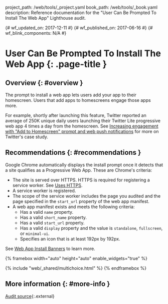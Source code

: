 project_path: /web/tools/_project.yaml
book_path: /web/tools/_book.yaml
description: Reference documentation for the "User Can Be Prompted To Install The Web App" Lighthouse audit.

{# wf_updated_on: 2017-12-11 #}
{# wf_published_on: 2017-06-16 #}
{# wf_blink_components: N/A #}

# User Can Be Prompted To Install The Web App  {: .page-title }

## Overview {: #overview }

The prompt to install a web app lets users add your app to their homescreen.
Users that add apps to homescreens engage those apps more.

For example, shortly after launching this feature, Twitter reported an
average of 250K unique daily users launching their Twitter Lite progressive
web app 4 times a day from the homescreen. See [Increasing engagement with
"Add to Homescreen" prompt and web push notifications][TL] for more on
Twitter's case study.

[TL]: /web/showcase/2017/twitter#increasing_engagement_with_add_to_homescreen_prompt_and_web_push_notifications

## Recommendations {: #recommendations }

Google Chrome automatically displays the install prompt once it detects that
a site qualifies as a Progressive Web App. These are Chrome's criteria:

* The site is served over HTTPS. HTTPS is required for
  registering a service worker. See [Uses HTTPS][HTTPS].
* A service worker is registered.
* The scope of the service worker includes the page you audited and the
  page specified in the `start_url` property of the web app manifest.
* A web app manifest exists and meets the following criteria:
    * Has a valid `name` property.
    * Has a valid `short_name` property.
    * Has a valid `start_url` property.
    * Has a valid `display` property and the value is `standalone`,
      `fullscreen`, or `minimal-ui`.
    * Specifies an icon that is at least 192px by 192px.

See [Web App Install Banners][WAIB] to learn more.

[HTTPS]: /web/tools/lighthouse/audits/https
[WAIB]: /web/fundamentals/app-install-banners

{% framebox width="auto" height="auto" enable_widgets="true" %}
<script>
var label = 'Install Prompt / Needs More Info';
var url = 'https://github.com/google/webfundamentals/issues/new?title=[' +
      label + ']';
var feedback = {
  "category": "Lighthouse",
  "choices": [
    {
      "button": {
        "text": "I Need More Information"
      },
      "response": 'Please <a href="' + url + '" target="_blank">open a ' +
          'GitHub issue</a> and tell us how to make this section better.',
      "analytics": {
        "label": label
      }
    }
  ]
};
</script>
{% include "web/_shared/multichoice.html" %}
{% endframebox %}

## More information {: #more-info }

[Audit source][src]{:.external}

[src]: https://github.com/GoogleChrome/lighthouse/blob/master/lighthouse-core/audits/webapp-install-banner.js
